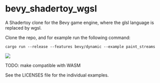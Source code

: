 # bevy_shadertoy_wgsl

A Shadertoy clone for the Bevy game engine, where the glsl language is replaced by wgsl.


Clone the repo, and for example run the following command:
```
cargo run --release --features bevy/dynamic --example paint_streams
```
![](showcase.gif)


TODO: make compatible with WASM

See the LICENSES file for the individual examples.
